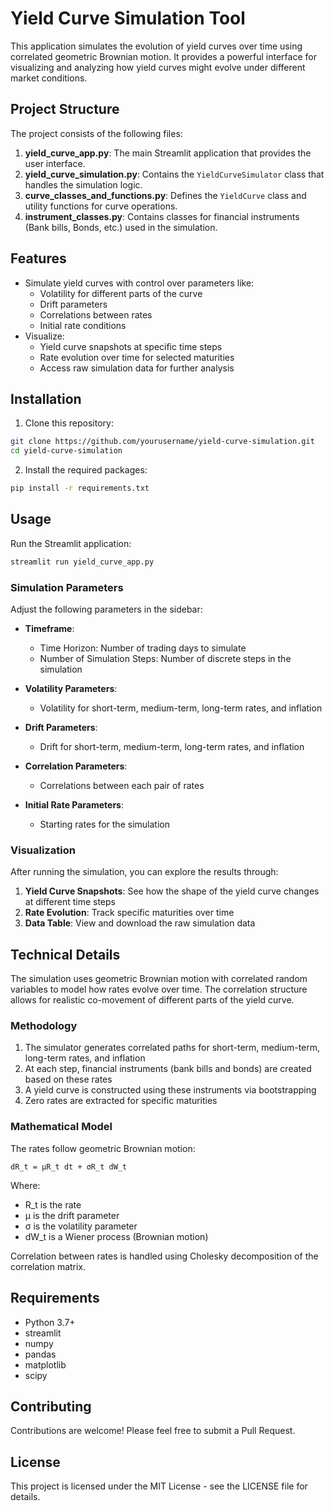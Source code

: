 # Yield Curve Simulation Tool

This application simulates the evolution of yield curves over time using correlated geometric Brownian motion. It provides a powerful interface for visualizing and analyzing how yield curves might evolve under different market conditions.

## Project Structure

The project consists of the following files:

1. **yield_curve_app.py**: The main Streamlit application that provides the user interface.
2. **yield_curve_simulation.py**: Contains the `YieldCurveSimulator` class that handles the simulation logic.
3. **curve_classes_and_functions.py**: Defines the `YieldCurve` class and utility functions for curve operations.
4. **instrument_classes.py**: Contains classes for financial instruments (Bank bills, Bonds, etc.) used in the simulation.

## Features

- Simulate yield curves with control over parameters like:
  - Volatility for different parts of the curve
  - Drift parameters
  - Correlations between rates
  - Initial rate conditions
- Visualize:
  - Yield curve snapshots at specific time steps
  - Rate evolution over time for selected maturities
  - Access raw simulation data for further analysis

## Installation

1. Clone this repository:
```bash
git clone https://github.com/yourusername/yield-curve-simulation.git
cd yield-curve-simulation
```

2. Install the required packages:
```bash
pip install -r requirements.txt
```

## Usage

Run the Streamlit application:

```bash
streamlit run yield_curve_app.py
```

### Simulation Parameters

Adjust the following parameters in the sidebar:

- **Timeframe**:
  - Time Horizon: Number of trading days to simulate
  - Number of Simulation Steps: Number of discrete steps in the simulation

- **Volatility Parameters**:
  - Volatility for short-term, medium-term, long-term rates, and inflation

- **Drift Parameters**:
  - Drift for short-term, medium-term, long-term rates, and inflation

- **Correlation Parameters**:
  - Correlations between each pair of rates

- **Initial Rate Parameters**:
  - Starting rates for the simulation

### Visualization

After running the simulation, you can explore the results through:

1. **Yield Curve Snapshots**: See how the shape of the yield curve changes at different time steps
2. **Rate Evolution**: Track specific maturities over time
3. **Data Table**: View and download the raw simulation data

## Technical Details

The simulation uses geometric Brownian motion with correlated random variables to model how rates evolve over time. The correlation structure allows for realistic co-movement of different parts of the yield curve.

### Methodology

1. The simulator generates correlated paths for short-term, medium-term, long-term rates, and inflation
2. At each step, financial instruments (bank bills and bonds) are created based on these rates
3. A yield curve is constructed using these instruments via bootstrapping
4. Zero rates are extracted for specific maturities

### Mathematical Model

The rates follow geometric Brownian motion:

```
dR_t = μR_t dt + σR_t dW_t
```

Where:
- R_t is the rate
- μ is the drift parameter
- σ is the volatility parameter
- dW_t is a Wiener process (Brownian motion)

Correlation between rates is handled using Cholesky decomposition of the correlation matrix.

## Requirements

- Python 3.7+
- streamlit
- numpy
- pandas
- matplotlib
- scipy

## Contributing

Contributions are welcome! Please feel free to submit a Pull Request.

## License

This project is licensed under the MIT License - see the LICENSE file for details.
